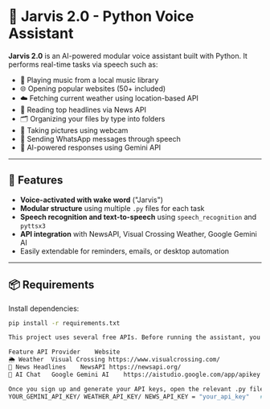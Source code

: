 # 🧠 Jarvis 2.0 - Python Voice Assistant

**Jarvis 2.0** is an AI-powered modular voice assistant built with Python. It performs real-time tasks via speech such as:

- 🎵 Playing music from a local music library
- 🌐 Opening popular websites (50+ included)
- ☁️ Fetching current weather using location-based API
- 📰 Reading top headlines via News API
- 🗂️ Organizing your files by type into folders
- 📸 Taking pictures using webcam
- 💬 Sending WhatsApp messages through speech
- 🤖 AI-powered responses using Gemini API

---

## 🔧 Features

- **Voice-activated with wake word** ("Jarvis")
- **Modular structure** using multiple `.py` files for each task
- **Speech recognition and text-to-speech** using `speech_recognition` and `pyttsx3`
- **API integration** with NewsAPI, Visual Crossing Weather, Google Gemini AI
- Easily extendable for reminders, emails, or desktop automation

---

## 📦 Requirements

Install dependencies:

```bash
pip install -r requirements.txt

This project uses several free APIs. Before running the assistant, you need to generate the following keys:

Feature	API Provider	Website
🌦️ Weather	Visual Crossing	https://www.visualcrossing.com/
📰 News Headlines	NewsAPI	https://newsapi.org/
🤖 AI Chat	Google Gemini AI	https://aistudio.google.com/app/apikey

Once you sign up and generate your API keys, open the relevant .py files (e.g., weather.py, news.py, ai_chat.py) and replace the string:
YOUR_GEMINI_API_KEY/ WEATHER_API_KEY/ NEWS_API_KEY = "your_api_key"   # Replace this with your actual API key
